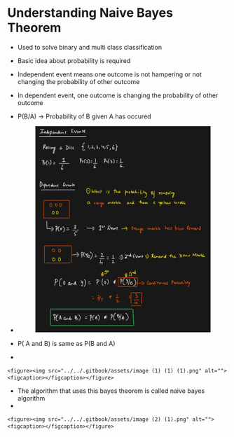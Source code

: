 # Understanding Naive Bayes Theorem

* Used to solve binary and multi class classification
* Basic idea about probability is required
* Independent event means one outcome is not hampering or not changing the probability of other outcome
* In dependent event, one outcome is changing the probability of other outcome
* P(B/A) -> Probability of B given A has occured
*   &#x20;

    <figure><img src="../../.gitbook/assets/image (91).png" alt=""><figcaption></figcaption></figure>
* &#x20;P( A and B) is same as P(B and A)
*

    <figure><img src="../../.gitbook/assets/image (1) (1) (1).png" alt=""><figcaption></figcaption></figure>
* &#x20;The algorithm that uses this bayes theorem is called naive bayes algorithm
*

    <figure><img src="../../.gitbook/assets/image (2) (1).png" alt=""><figcaption></figcaption></figure>
